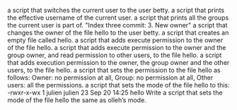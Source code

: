 a script that switches the current user to the user betty.
a script that prints the effective username of the current user.
a script that prints all the groups the current user is part of.
 "Index three commit: 3. New owner" 
a script that changes the owner of the file hello to the user betty.
a script that creates an empty file called hello.
 a script that adds execute permission to the owner of the file hello.
a script that adds execute permission to the owner and the group owner, and read permission to other users, to the file hello.
 a script that adds execution permission to the owner, the group owner and the other users, to the file hello. 
a script that sets the permission to the file hello as follows: Owner: no permission at all, Group: no permission at all, Other users: all the permissions.
a script that sets the mode of the file hello to this: -rwxr-x-wx 1 julien julien 23 Sep 20 14:25 hello
Write a script that sets the mode of the file hello the same as olleh’s mode.
